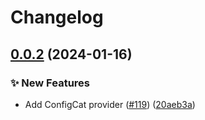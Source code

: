 # Changelog

## [0.0.2](https://github.com/open-feature/dotnet-sdk-contrib/compare/OpenFeature.Contrib.Providers.ConfigCat-v0.0.1...OpenFeature.Contrib.Providers.ConfigCat-v0.0.2) (2024-01-16)


### ✨ New Features

* Add ConfigCat provider ([#119](https://github.com/open-feature/dotnet-sdk-contrib/issues/119)) ([20aeb3a](https://github.com/open-feature/dotnet-sdk-contrib/commit/20aeb3a471227571fdc47a46a6292e0b59c9b3a5))
